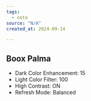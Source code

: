 ```yaml
---
tags:
  - note
source: "N/A"
created_at: 2024-09-14

---
```


## Boox Palma

- Dark Color Enhancement: 15
- Light Color Filter: 100
- High Contrast: ON
- Refresh Mode: Balanced
